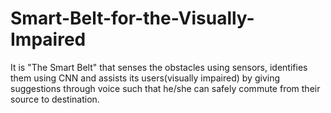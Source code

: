 # Smart-Belt-for-the-Visually-Impaired
It is "The Smart Belt" that senses the obstacles using sensors, identifies them using CNN and assists its users(visually impaired) by giving suggestions through voice such that he/she can safely commute from their source to destination.
